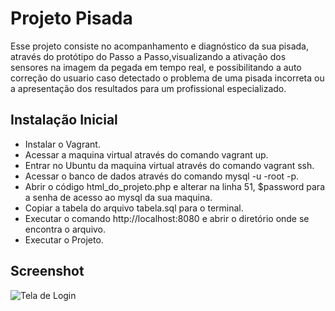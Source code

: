 # Projeto Pisada

Esse projeto consiste no acompanhamento e diagnóstico da sua pisada, através do protótipo do Passo a Passo,visualizando a ativação dos sensores na imagem da pegada em tempo real, e possibilitando a auto correção do usuario caso detectado o problema de uma pisada incorreta ou a apresentação dos resultados para um profissional especializado.

## Instalação Inicial

* Instalar o Vagrant.
* Acessar a maquina virtual através do comando vagrant up.
* Entrar no Ubuntu da maquina virtual através do comando vagrant ssh.
* Acessar o banco de dados através do comando mysql -u -root -p.
* Abrir o código html_do_projeto.php e alterar na linha 51, $password para a senha de acesso ao mysql da sua maquina.
* Copiar a tabela do arquivo tabela.sql para o terminal.
* Executar o comando http://localhost:8080 e abrir o diretório onde se encontra o arquivo.
* Executar o Projeto.

## Screenshot

![Tela de Login](screenshot/screenshot.jpg)